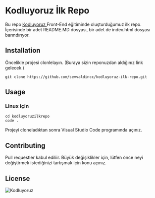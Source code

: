 # Kodluyoruz İlk Repo 
Bu repo [Kodluyoruz ](https://kodluyoruz.org) Front-End eğitiminde oluşturduğumuz ilk repo. İçerisinde bir adet README.MD dosyası, bir adet de index.html dosyası barındırıyor. 
## Installation
Öncelikle projesi clonlelayın. (Buraya sizin reponuzdan aldığınız link gelecek.)

```
git clone https://github.com/sevvaldincc/kodluyoruz-ilk-repo.git

```
## Usage

### Linux için

```
cd kodluyoruzilkrepo
code .
```


Projeyi cloneladıktan sonra Visual Studio Code programında açınız. 

## Contributing

Pull requestler kabul ediliir. Büyük değişiklikler için, lütfen önce neyi değiştirmek istediğinizi tartışmak için konu açınız.

## License

![Kodluyoruz](https://avatars.githubusercontent.com/u/30476529?s=280&v=4)
